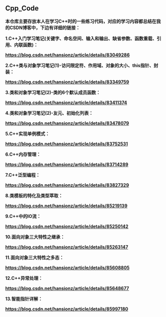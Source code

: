 ## Cpp_Code
**本仓库主要存放本人在学习C++时的一些练习代码，对应的学习内容都总结在我的CSDN博客中，下边有详细的链接：**

**1.C++入门学习笔记(关键字、命名空间、输入和输出、缺省参数、函数重载、引用、内联函数)：**

**https://blog.csdn.net/hansionz/article/details/83049286**



**2.C++类与对象学习笔记(1)-访问限定符、作用域、对象的大小、this指针、封装：**

**https://blog.csdn.net/hansionz/article/details/83349759**



**3.类和对象学习笔记(2)-类的6个默认成员函数：**

**https://blog.csdn.net/hansionz/article/details/83411374**



**4.类和对象学习笔记(2)-友元、初始化列表：**

**https://blog.csdn.net/hansionz/article/details/83478079**



**5.C++实现单例模式：**

**https://blog.csdn.net/hansionz/article/details/83752531**



**6.C++内存管理：**

**https://blog.csdn.net/hansionz/article/details/83714289**



**7.C++泛型编程：**

**https://blog.csdn.net/hansionz/article/details/83827329**



**8.类模板的特化及类型萃取：**

**https://blog.csdn.net/hansionz/article/details/85219139**



**9.C++中的IO流：**

**https://blog.csdn.net/hansionz/article/details/85250142**



**10.面向对象三大特性之继承：**

**https://blog.csdn.net/hansionz/article/details/85263147**



**11.面向对象三大特性之多态：**

**https://blog.csdn.net/hansionz/article/details/85608805**



**12.C++异常处理：**

**https://blog.csdn.net/hansionz/article/details/85648677**



**13.智能指针详解：**

**https://blog.csdn.net/hansionz/article/details/85997180**

